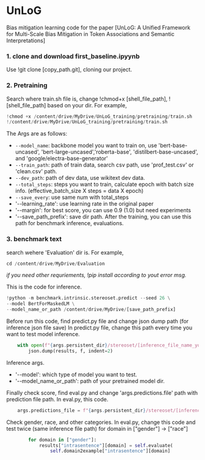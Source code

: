 # UnLoG
Bias mitigation learning code for the paper [UnLoG: A Unified Framework for Multi-Scale Bias Mitigation in Token
Associations and Semantic Interpretations]

### 1. clone and download first_baseline.ipyynb
Use !git clone [copy_path.git], cloning our project.

### 2. Pretraining 
Search where train.sh file is, change !chmod+x [shell_file_path], ![shell_file_path] based on your dir. 
For example, 
```python
!chmod +x /content/drive/MyDrive/UnLoG_training/pretraining/train.sh
!/content/drive/MyDrive/UnLoG_training/pretraining/train.sh
```
The Args are as follows:
* `--model_name`: backbone model you want to train on, use 'bert-base-uncased', 'bert-large-uncased','roberta-base', 'distilbert-base-uncased', and 'google/electra-base-generator' 
* `--train_path`: path of train data, search csv path, use 'prof_test.csv' or 'clean.csv' path.  
* `--dev_path`: path of dev data, use wikitext dev data.
* `--total_steps`: steps you want to train, calculate epoch with batch size info. (effective_batch_size X steps = data X epoch) 
* `--save_every`: use same num with total_steps
* '--learning_rate': use learning rate in the original paper 
* '--margin': for best score, you can use 0.9 (1.0) but need experiments
* '--save_path_prefix': save dir path. After the training, you can use this path for benchmark inference, evaluations. 

### 3. benchmark text 
search wehere 'Evaluation' dir is. For example, 
```python
cd /content/drive/MyDrive/Evaluation
```

*if you need other requriements, !pip install according to yout error msg.*

This is the code for inference. 
```python
!python -m benchmark.intrinsic.stereoset.predict --seed 26 \
--model BertForMaskedLM \
--model_name_or_path /content/drive/MyDrive/[save_path_prefix] 
```
Before run this code, find predict.py file and change json dump path (for inference json file save) 
In predict.py file, change this path every time you want to test model inference. 
```python
    with open(f"{args.persistent_dir}/stereoset/[inference_file_name_you_want].json", "w") as f:
        json.dump(results, f, indent=2)
```

Inference args. 

* '--model': which type of model you want to test.
* '--model_name_or_path': path of your pretrained model dir.

Finally check score, find eval.py and change 'args.predictions.file' path with prediction file path. 
In eval.py, this code. 
```python
    args.predictions_file = f"{args.persistent_dir}/stereoset/[inference_file_name_you_want].json"
```

Check gender, race, and other categories. In eval.py, change this code and test twice (same inference file path) 
for domain in ["gender"] -> ["race"] 
```python
        for domain in ["gender"]:
            results["intrasentence"][domain] = self.evaluate(
                self.domain2example["intrasentence"][domain]
```










